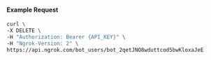 <!-- Code generated for API Clients. DO NOT EDIT. -->

#### Example Request

```bash
curl \
-X DELETE \
-H "Authorization: Bearer {API_KEY}" \
-H "Ngrok-Version: 2" \
https://api.ngrok.com/bot_users/bot_2qetJNO8wduttcod5bwKloxaJeE
```
